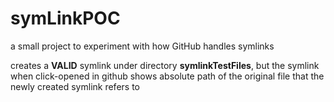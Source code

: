 # symLinkPOC
a small project to experiment with how GitHub handles symlinks

creates a **VALID** symlink under directory **symlinkTestFiles**, but the symlink when click-opened in github shows absolute path of the original file that the newly created symlink refers to